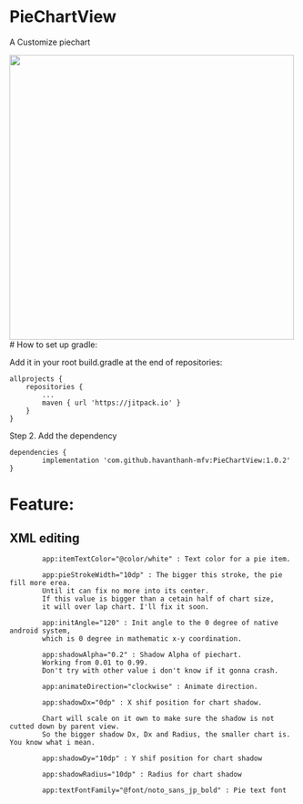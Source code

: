 # PieChartView
A Customize piechart 

<img src="https://github.com/thanh-ha-van/PieChartView/blob/master/Untitled.png" width="500" height="500" />
# How to set up gradle: 

Add it in your root build.gradle at the end of repositories:

	allprojects {
		repositories {
			...
			maven { url 'https://jitpack.io' }
		}
	}
Step 2. Add the dependency

	dependencies {
	        implementation 'com.github.havanthanh-mfv:PieChartView:1.0.2'
	}

# Feature: 
## XML editing
  
            app:itemTextColor="@color/white" : Text color for a pie item.
            
            app:pieStrokeWidth="10dp" : The bigger this stroke, the pie fill more erea. 
            Until it can fix no more into its center. 
            If this value is bigger than a cetain half of chart size, 
            it will over lap chart. I'll fix it soon.
            
            app:initAngle="120" : Init angle to the 0 degree of native android system, 
            which is 0 degree in mathematic x-y coordination.
            
            app:shadowAlpha="0.2" : Shadow Alpha of piechart. 
            Working from 0.01 to 0.99. 
            Don't try with other value i don't know if it gonna crash. 
            
            app:animateDirection="clockwise" : Animate direction.
            
            app:shadowDx="0dp" : X shif position for chart shadow. 
            
            Chart will scale on it own to make sure the shadow is not cutted down by parent view. 
            So the bigger shadow Dx, Dx and Radius, the smaller chart is. You know what i mean.
            
            app:shadowDy="10dp" : Y shif position for chart shadow
            
            app:shadowRadius="10dp" : Radius for chart shadow
            
            app:textFontFamily="@font/noto_sans_jp_bold" : Pie text font
